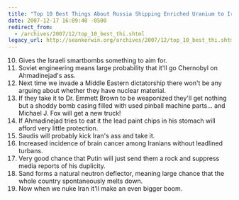 ```yaml
---
title: "Top 10 Best Things About Russia Shipping Enriched Uranium to Iran"
date: 2007-12-17 16:09:40 -0500
redirect_from:
  - /archives/2007/12/top_10_best_thi.shtml
legacy_url: http://seankerwin.org/archives/2007/12/top_10_best_thi.shtml
---
```

10. Gives the Israeli smartbombs something to aim for.
9. Soviet engineering means large probability that it'll go Chernobyl on Ahmadinejad's ass.
8. Next time we invade a Middle Eastern dictatorship there won't be any arguing about whether they have nuclear material.
7. If they take it to Dr. Emmett Brown to be weaponized they'll get nothing but a shoddy bomb casing filled with used pinball machine parts... and Michael J. Fox will get a new truck!
6. If Ahmadinejad tries to eat it the lead paint chips in his stomach will afford very little protection.
5. Saudis will probably kick Iran's ass and take it.
4. Increased incidence of brain cancer among Iranians without leadlined turbans.
3. Very good chance that Putin will just send them a rock and suppress media reports of his duplicity.
2. Sand forms a natural neutron deflector, meaning large chance that the whole country spontaneously melts down.
1. Now when we nuke Iran it'll make an even bigger boom.
